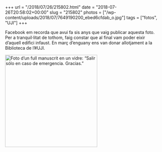 +++
url = "/2018/07/26/215802.html"
date = "2018-07-26T20:58:02+00:00"
slug = "215802"
photos = ["/wp-content/uploads/2018/07/7649190200_ebed6cfdab_o.jpg"]
tags = ["fotos", "UJI"]
+++

Facebook em recorda que avui fa sis anys que vaig publicar aquesta foto. Per a tranquil·litat de tothom, faig constar que al final vam poder eixir d’aquell edifici infaust. En març d’enguany ens van donar allotjament a la Biblioteca de l’#UJI.

<img src="/wp-content/uploads/2018/07/7649190200_ebed6cfdab_o.jpg" class="alignnone size-medium wp-image-1231" width="300" height="300" alt="Foto d’un full manuscrit en un vidre: “Salir sólo en caso de emergencia. Gracias.”">
